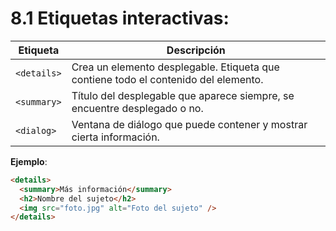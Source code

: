 # **8.1 Etiquetas interactivas**:



| **Etiqueta** 	| **Descripción** 	|  	
|---------	|---------------|
| `<details>` 	| Crea un elemento desplegable. Etiqueta que contiene todo el contenido del elemento. 	|  
| `<summary>` 	| Título del desplegable que aparece siempre, se encuentre desplegado o no. 	|
| `<dialog>` 	| Ventana de diálogo que puede contener y mostrar cierta información. 	|

**Ejemplo**:

```html
<details>
  <summary>Más información</summary>
  <h2>Nombre del sujeto</h2>
  <img src="foto.jpg" alt="Foto del sujeto" />
</details>
```